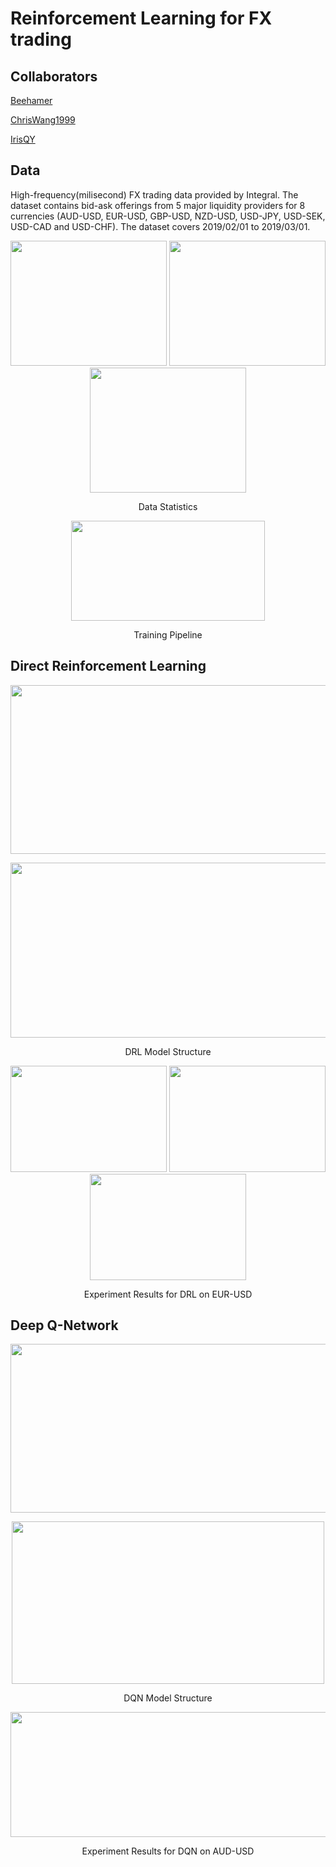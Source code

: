 # Reinforcement Learning for FX trading

## Collaborators

[Beehamer](https://github.com/Beehamer)

[ChrisWang1999](https://github.com/chriswang1999)

[IrisQY](https://github.com/IrisQY)

## Data

High-frequency(milisecond) FX trading data provided by Integral. The dataset contains bid-ask offerings from 5 major liquidity providers for 8 currencies (AUD-USD, EUR-USD, GBP-USD, NZD-USD, USD-JPY, USD-SEK, USD-CAD and USD-CHF). The dataset covers 2019/02/01 to 2019/03/01.

<p align="center">
<img src="https://github.com/AlexaYuqinD/RL-FX-Trading/blob/master/images/image_0.png" 
 width="250" height="200" />
<img src="https://github.com/AlexaYuqinD/RL-FX-Trading/blob/master/images/image_1.png" 
 width="250" height="200" />
<img src="https://github.com/AlexaYuqinD/RL-FX-Trading/blob/master/images/image_2.png" 
 width="250" height="200" />
</p>
<p align="center">
Data Statistics
</p>

<p align="center">
<img src="https://github.com/AlexaYuqinD/RL-FX-Trading/blob/master/images/Trainingpipe.png" 
 width="310" height="160" />
</p>
<p align="center">
Training Pipeline
</p>

## Direct Reinforcement Learning

<p align="center">
<img src="https://github.com/AlexaYuqinD/RL-FX-Trading/blob/master/images/drl-algo.PNG" 
 width="600" height="270" />
</p>
<p align="center">
<img src="https://github.com/AlexaYuqinD/RL-FX-Trading/blob/master/images/drl.png" 
 width="560" height="280" />
</p>
<p align="center">
DRL Model Structure
</p>


<p align="center">
<img src="https://github.com/AlexaYuqinD/RL-FX-Trading/blob/master/images/w1_EURUSD.png" 
 width="250" height="170" />
<img src="https://github.com/AlexaYuqinD/RL-FX-Trading/blob/master/images/w2_EURUSD.png" 
 width="250" height="170" />
<img src="https://github.com/AlexaYuqinD/RL-FX-Trading/blob/master/images/w3_EURUSD.png" 
 width="250" height="170" />
</p>
<p align="center">
Experiment Results for DRL on EUR-USD
</p>

## Deep Q-Network
<p align="center">
<img src="https://github.com/AlexaYuqinD/RL-FX-Trading/blob/master/images/dqn-algo.PNG" 
 width="600" height="270" />
</p>
<p align="center">
<img src="https://github.com/AlexaYuqinD/RL-FX-Trading/blob/master/images/DQN_Model.png" 
 width="500" height="260" />
</p>
<p align="center">
DQN Model Structure
</p>


<p align="center">
<img src="https://github.com/AlexaYuqinD/RL-FX-Trading/blob/master/images/DQN_result.png" 
 width="600" height="200" />
</p>
<p align="center">
Experiment Results for DQN on AUD-USD
</p>

